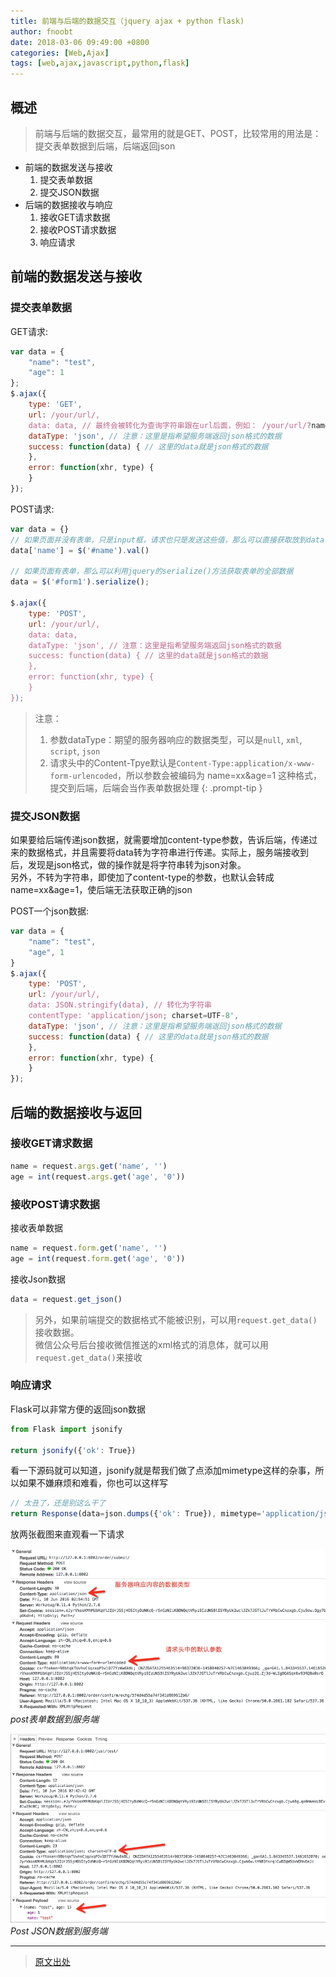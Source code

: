 ```yaml
---
title: 前端与后端的数据交互（jquery ajax + python flask)
author: fnoobt
date: 2018-03-06 09:49:00 +0800
categories: [Web,Ajax]
tags: [web,ajax,javascript,python,flask]
---
```


## 概述

> 前端与后端的数据交互，最常用的就是GET、POST，比较常用的用法是：提交表单数据到后端，后端返回json

- 前端的数据发送与接收
  1. 提交表单数据
  2. 提交JSON数据
- 后端的数据接收与响应
  1. 接收GET请求数据
  2. 接收POST请求数据
  3. 响应请求

## 前端的数据发送与接收

### 提交表单数据

GET请求:
```js
var data = {
    "name": "test",
    "age": 1
};
$.ajax({
    type: 'GET',
    url: /your/url/,
    data: data, // 最终会被转化为查询字符串跟在url后面，例如： /your/url/?name=test&age=1
    dataType: 'json', // 注意：这里是指希望服务端返回json格式的数据
    success: function(data) { // 这里的data就是json格式的数据
    },
    error: function(xhr, type) {
    }
});
```

POST请求:
```js
var data = {}
// 如果页面并没有表单，只是input框，请求也只是发送这些值，那么可以直接获取放到data中
data['name'] = $('#name').val()

// 如果页面有表单，那么可以利用jquery的serialize()方法获取表单的全部数据
data = $('#form1').serialize();

$.ajax({
    type: 'POST',
    url: /your/url/,
    data: data,
    dataType: 'json', // 注意：这里是指希望服务端返回json格式的数据
    success: function(data) { // 这里的data就是json格式的数据
    },
    error: function(xhr, type) {
    }
});
```

> 注意：
> 1. 参数dataType：期望的服务器响应的数据类型，可以是`null`, `xml`, `script`, `json`
> 2. 请求头中的Content-Tpye默认是`Content-Type:application/x-www-form-urlencoded`，所以参数会被编码为 name=xx&age=1 这种格式，提交到后端，后端会当作表单数据处理
{: .prompt-tip }

### 提交JSON数据

如果要给后端传递json数据，就需要增加content-type参数，告诉后端，传递过来的数据格式，并且需要将data转为字符串进行传递。实际上，服务端接收到后，发现是json格式，做的操作就是将字符串转为json对象。  
另外，不转为字符串，即使加了content-type的参数，也默认会转成 name=xx&age=1，使后端无法获取正确的json

POST一个json数据:
```js
var data = {
    "name": "test",
    "age", 1
}
$.ajax({
    type: 'POST',
    url: /your/url/,
    data: JSON.stringify(data), // 转化为字符串
    contentType: 'application/json; charset=UTF-8',
    dataType: 'json', // 注意：这里是指希望服务端返回json格式的数据
    success: function(data) { // 这里的data就是json格式的数据
    },
    error: function(xhr, type) {
    }
});
```

## 后端的数据接收与返回

### 接收GET请求数据

```js
name = request.args.get('name', '')
age = int(request.args.get('age', '0'))
```

### 接收POST请求数据

接收表单数据
```js
name = request.form.get('name', '')
age = int(request.form.get('age', '0'))
```

接收Json数据
```js
data = request.get_json()
```

> 另外，如果前端提交的数据格式不能被识别，可以用`request.get_data()`接收数据。  
> 微信公众号后台接收微信推送的xml格式的消息体，就可以用`request.get_data()`来接收

### 响应请求

Flask可以非常方便的返回json数据

```js
from Flask import jsonify

return jsonify({'ok': True})
```

看一下源码就可以知道，jsonify就是帮我们做了点添加mimetype这样的杂事，所以如果不嫌麻烦和难看，你也可以这样写

```js
// 太丑了，还是别这么干了
return Response(data=json.dumps({'ok': True}), mimetype='application/json')
```

放两张截图来直观看一下请求

![PostFormat](/assets/img/commons/web/post_format_data.png)
_post表单数据到服务端_

![PostJson](/assets/img/commons/web/post_json_data.png)
_Post JSON数据到服务端_

****

> [原文出处](https://www.jianshu.com/p/4350065bdffe)